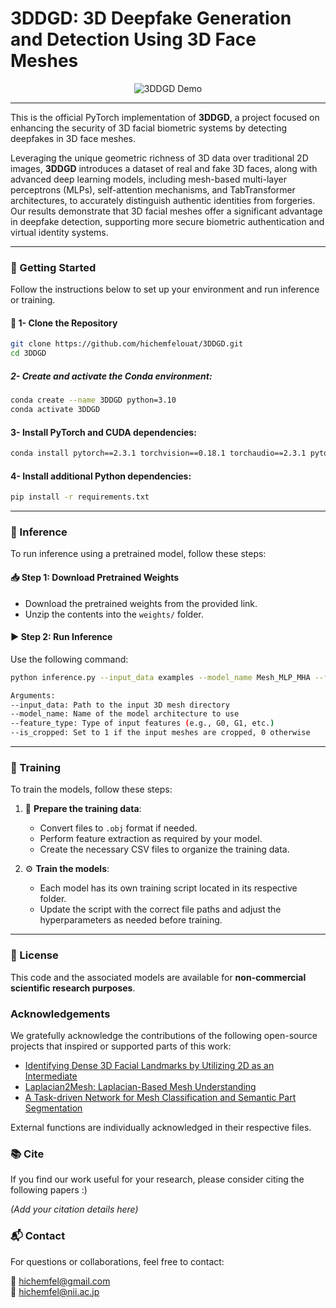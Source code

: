 # 3DDGD: 3D Deepfake Generation and Detection Using 3D Face Meshes

<p align="center">
  <img src="3DDGD_Demo.gif" alt="3DDGD Demo" style="max-width: 50%; height: auto;">
</p>

---
This is the official PyTorch implementation of **3DDGD**, a project focused on enhancing the security of 3D facial biometric systems by detecting deepfakes in 3D face meshes.

Leveraging the unique geometric richness of 3D data over traditional 2D images, **3DDGD** introduces a dataset of real and fake 3D faces, along with advanced deep learning models, including mesh-based multi-layer perceptrons (MLPs), self-attention mechanisms, and TabTransformer architectures, to accurately distinguish authentic identities from forgeries. Our results demonstrate that 3D facial meshes offer a significant advantage in deepfake detection, supporting more secure biometric authentication and virtual identity systems.

---

### 🔧 Getting Started

Follow the instructions below to set up your environment and run inference or training.

#### 🔄 1- Clone the Repository
```bash
git clone https://github.com/hichemfelouat/3DDGD.git 
cd 3DDGD
```
##### 2- Create and activate the Conda environment:
```bash
conda create --name 3DDGD python=3.10
conda activate 3DDGD
```
#### 3- Install PyTorch and CUDA dependencies:
```bash
conda install pytorch==2.3.1 torchvision==0.18.1 torchaudio==2.3.1 pytorch-cuda=12.1 -c pytorch -c nvidia
```
#### 4- Install additional Python dependencies:
```bash
pip install -r requirements.txt
```

---

### 🚀 Inference
To run inference using a pretrained model, follow these steps:

#### 📥 Step 1: Download Pretrained Weights

- Download the pretrained weights from the provided link.
- Unzip the contents into the `weights/` folder.

#### ▶️ Step 2: Run Inference

Use the following command:

```bash
python inference.py --input_data examples --model_name Mesh_MLP_MHA --feature_type G0 --is_cropped 0
```
```bash
Arguments:
--input_data: Path to the input 3D mesh directory 
--model_name: Name of the model architecture to use 
--feature_type: Type of input features (e.g., G0, G1, etc.)
--is_cropped: Set to 1 if the input meshes are cropped, 0 otherwise
```

---
### 🧠 Training

To train the models, follow these steps:

1. 🔧 **Prepare the training data**:  
   - Convert files to `.obj` format if needed.  
   - Perform feature extraction as required by your model.  
   - Create the necessary CSV files to organize the training data.

2. ⚙️ **Train the models**:  
   - Each model has its own training script located in its respective folder.  
   - Update the script with the correct file paths and adjust the hyperparameters as needed before training.

---

### 📄 License

This code and the associated models are available for **non-commercial scientific research purposes**.  

### Acknowledgements

We gratefully acknowledge the contributions of the following open-source projects that inspired or supported parts of this work:

- [Identifying Dense 3D Facial Landmarks by Utilizing 2D as an Intermediate](https://github.com/cse15-sip-interns/3d_face_landmark_identification.git)  
- [Laplacian2Mesh: Laplacian-Based Mesh Understanding](https://github.com/QiujieDong/Laplacian2Mesh.git)  
- [A Task-driven Network for Mesh Classification and Semantic Part Segmentation](https://github.com/QiujieDong/TaskDrivenNet2Mesh.git)

External functions are individually acknowledged in their respective files.

### 📚 Cite

If you find our work useful for your research, please consider citing the following papers :)

*(Add your citation details here)*

### 📬 Contact

For questions or collaborations, feel free to contact:

📧 hichemfel@gmail.com  
📧 hichemfel@nii.ac.jp
